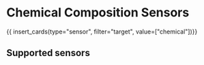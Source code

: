 # Chemical Composition Sensors

{{ insert_cards(type="sensor", filter="target", value=["chemical"])}}

## Supported sensors

